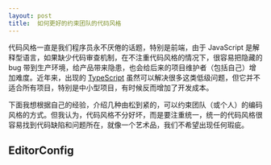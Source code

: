 ```yaml
---
layout: post
title:  如何更好的约束团队的代码风格
---
```


代码风格一直是我们程序员永不厌倦的话题，特别是前端，由于 JavaScript 是解释型语言，如果缺少代码审查机制，在不注重代码风格的情况下，很容易把隐藏的 bug 带到生产环境，给产品带来隐患，也会给后来的项目维护者（包括自己）增加难度。近年来，出现的 [TypeScript](https://www.tslang.cn/) 虽然可以解决很多这类低级问题，但它并不适合所有项目，特别是中小型项目，有时候反而增加了开发成本。

下面我想根据自己的经验，介绍几种由松到紧的，可以约束团队（或个人）的编码风格的方式。但我认为，代码风格不分好坏，而是要注重统一，统一的代码风格很容易找到代码缺陷和问题所在，就像一个艺术品，我们不希望出现任何瑕疵。

## EditorConfig




